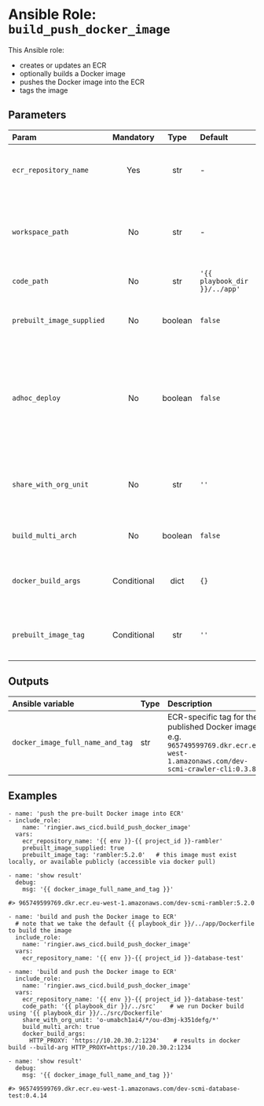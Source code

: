 # Ansible Role: `build_push_docker_image`

This Ansible role:
*  creates or updates an ECR
*  optionally builds a Docker image
*  pushes the Docker image into the ECR
*  tags the image

## Parameters

| Param                     |  Mandatory  |  Type   | Default                       | Description                                                                                                                                                                                                                    |
|:--------------------------|:-----------:|:-------:|:------------------------------|:-------------------------------------------------------------------------------------------------------------------------------------------------------------------------------------------------------------------------------|
| `ecr_repository_name`     |     Yes     |   str   | -                             | Name of the ECR repository to be created/updated. e.g. '{{ env }}-{{ project_id }}-crawler-cli'                                                                                                                                |
| `workspace_path`          |     No      |   str   | -                             | A temporary folder as the `chdir` folder to run docker build, normally no need to specify as Ansible role `init_workspace`set its value already                                                                                |
| `code_path`               |     No      |   str   | `'{{ playbook_dir }}/../app'` | Where to find Dockerfile                                                                                                                                                                                                       |
| `prebuilt_image_supplied` |     No      | boolean | `false`                       | Set to `true` will ignore docker build process and take the existing image for ECR publishing                                                                                                                                  |
| `adhoc_deploy`            |     No      | boolean | `false`                       | Ignored when `prebuilt_image_supplied` is truthy. When `adhoc_deploy` is truthy, use the docker image repo digest as the version to tag Docker image. Otherwise, use `{{ project_version }} as the version for image tagging.` |
| `share_with_org_unit`     |     No      |   str   | `''`                          | Set to the OU path like `o-xxxxxxxxxx/*/ou-xxxx-xxxxxxxx/*` to permit the readonly access to the image from all AWS accounts within the organization unit.                                                                     |
| `build_multi_arch`        |     No      | boolean | `false`                       | If truthy, this role builds the multi-arch image for amd64 and arm64                                                                                                                                                           |
| `docker_build_args`       | Conditional |  dict   | `{}`                          | Mandatory when `prebuilt_image_supplied` is falsy. Key-value pairs of the values to supply for `docker build --build-arg ...`                                                                                                  |
| `prebuilt_image_tag`      | Conditional |   str   | `''`                          | Mandatory when `prebuilt_image_supplied` is truthy. Tag of the prebuilt docker image for ECR publishing.                                                                                                                       |

## Outputs

| Ansible variable                 | Type | Description                                                                                                                      |
|:---------------------------------|:-----|:---------------------------------------------------------------------------------------------------------------------------------|
| `docker_image_full_name_and_tag` | str  | ECR-specific tag for the published Docker image. e.g. `965749599769.dkr.ecr.eu-west-1.amazonaws.com/dev-scmi-crawler-cli:0.3.8.` |

## Examples

```ansible
- name: 'push the pre-built Docker image into ECR'
- include_role:
    name: 'ringier.aws_cicd.build_push_docker_image'
  vars:
    ecr_repository_name: '{{ env }}-{{ project_id }}-rambler'
    prebuilt_image_supplied: true
    prebuilt_image_tag: 'rambler:5.2.0'   # this image must exist locally, or available publicly (accessible via docker pull)

- name: 'show result'
  debug:
    msg: '{{ docker_image_full_name_and_tag }}'

#> 965749599769.dkr.ecr.eu-west-1.amazonaws.com/dev-scmi-rambler:5.2.0

- name: 'build and push the Docker image to ECR'
  # note that we take the default {{ playbook_dir }}/../app/Dockerfile to build the image  
  include_role:
    name: 'ringier.aws_cicd.build_push_docker_image'
  vars:
    ecr_repository_name: '{{ env }}-{{ project_id }}-database-test'

- name: 'build and push the Docker image to ECR'
  include_role:
    name: 'ringier.aws_cicd.build_push_docker_image'
  vars:
    ecr_repository_name: '{{ env }}-{{ project_id }}-database-test'
    code_path: '{{ playbook_dir }}/../src'    # we run Docker build using '{{ playbook_dir }}/../src/Dockerfile'
    share_with_org_unit: 'o-umabch1ai4/*/ou-d3mj-k351defg/*'
    build_multi_arch: true
    docker_build_args:
      HTTP_PROXY: 'https://10.20.30.2:1234'    # results in docker build --build-arg HTTP_PROXY=https://10.20.30.2:1234

- name: 'show result'
  debug:
    msg: '{{ docker_image_full_name_and_tag }}'

#> 965749599769.dkr.ecr.eu-west-1.amazonaws.com/dev-scmi-database-test:0.4.14
```
